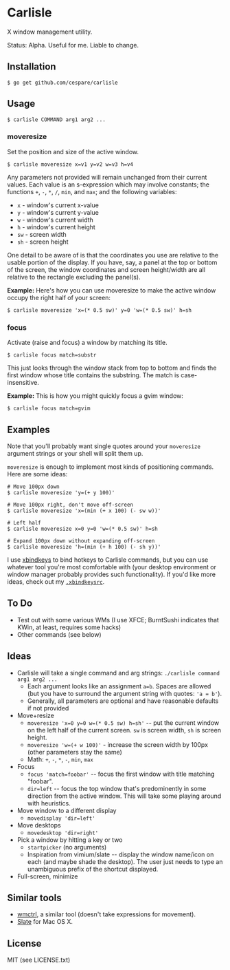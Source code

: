 # Carlisle

X window management utility.

Status: Alpha. Useful for me. Liable to change.

## Installation

    $ go get github.com/cespare/carlisle

## Usage

    $ carlisle COMMAND arg1 arg2 ...

### moveresize

Set the position and size of the active window.

    $ carlisle moveresize x=v1 y=v2 w=v3 h=v4

Any parameters not provided will remain unchanged from their current values. Each value is an s-expression
which may involve constants; the functions `+`, `-`, `*`, `/`, `min`, and `max`; and the following variables:

* `x` - window's current x-value
* `y` - window's current y-value
* `w` - window's current width
* `h` - window's current height
* `sw` - screen width
* `sh` - screen height

One detail to be aware of is that the coordinates you use are relative to the usable portion of the display.
If you have, say, a panel at the top or bottom of the screen, the window coordinates and screen height/width
are all relative to the rectangle excluding the panel(s).

**Example:** Here's how you can use moveresize to make the active window occupy the right half of your screen:

    $ carlisle moveresize 'x=(* 0.5 sw)' y=0 'w=(* 0.5 sw)' h=sh

### focus

Activate (raise and focus) a window by matching its title.

    $ carlisle focus match=substr

This just looks through the window stack from top to bottom and finds the first window whose title contains
the substring. The match is case-insensitive.

**Example:** This is how you might quickly focus a gvim window:

    $ carlisle focus match=gvim

## Examples

Note that you'll probably want single quotes around your `moveresize` argument strings or your shell will
split them up.

`moveresize` is enough to implement most kinds of positioning commands. Here are some ideas:

```
# Move 100px down
$ carlisle moveresize 'y=(+ y 100)'

# Move 100px right, don't move off-screen
$ carlisle moveresize 'x=(min (+ x 100) (- sw w))'

# Left half
$ carlisle moveresize x=0 y=0 'w=(* 0.5 sw)' h=sh

# Expand 100px down without expanding off-screen
$ carlisle moveresize 'h=(min (+ h 100) (- sh y))'
```

I use [xbindkeys](http://www.nongnu.org/xbindkeys) to bind hotkeys to Carlisle commands, but you can use whatever tool you're most comfortable with (your desktop environment or window manager probably provides such functionality). If you'd like more ideas, check out my [`.xbindkeysrc`](https://github.com/cespare/dotfiles/blob/master/.xbindkeysrc).

## To Do

* Test out with some various WMs (I use XFCE; BurntSushi indicates that KWin, at least, requires some hacks)
* Other commands (see below)


## Ideas

* Carlisle will take a single command and arg strings: `./carlisle command arg1 arg2 ...`
  - Each argument looks like an assignment `a=b`. Spaces are allowed (but you have to surround the argument
    string with quotes: `'a = b'`).
  - Generally, all parameters are optional and have reasonable defaults if not provided
* Move+resize
  - `moveresize 'x=0 y=0 w=(* 0.5 sw) h=sh'` -- put the current window on the left half of the current
    screen. `sw` is screen width, `sh` is screen height.
  - `moveresize 'w=(+ w 100)'` - increase the screen width by 100px (other parameters stay the same)
  - Math: `+`, `-`, `*`, `-`, `min`, `max`
* Focus
  - `focus 'match=foobar'` -- focus the first window with title matching "foobar".
  - `dir=left` -- focus the top window that's predominently in some direction from the active window. This
    will take some playing around with heuristics.
* Move window to a different display
  - `movedisplay 'dir=left'`
* Move desktops
  - `movedesktop 'dir=right'`
* Pick a window by hitting a key or two
  - `startpicker` (no arguments)
  - Inspiration from vimium/slate -- display the window name/icon on each (and maybe shade the desktop). The
    user just needs to type an unambiguous prefix of the shortcut displayed.
* Full-screen, minimize

## Similar tools

* [wmctrl](http://tomas.styblo.name/wmctrl/), a similar tool (doesn't take expressions for movement).
* [Slate](https://github.com/jigish/slate) for Mac OS X.

## License

MIT (see LICENSE.txt)

